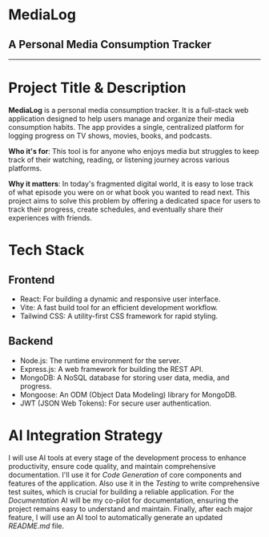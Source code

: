 # MediaLog
## A Personal Media Consumption Tracker

---
# Project Title & Description
**MediaLog** is a personal media consumption tracker. It is a full-stack web application designed to help users manage and organize their media consumption habits. The app provides a single, centralized platform for logging progress on TV shows, movies, books, and podcasts.

**Who it's for**: This tool is for anyone who enjoys media but struggles to keep track of their watching, reading, or listening journey across various platforms.

**Why it matters**: In today's fragmented digital world, it is easy to lose track of what episode you were on or what book you wanted to read next. This project aims to solve this problem by offering a dedicated space for users to track their progress, create schedules, and eventually share their experiences with friends.

# Tech Stack
## Frontend
- React: For building a dynamic and responsive user interface.
- Vite: A fast build tool for an efficient development workflow.
- Tailwind CSS: A utility-first CSS framework for rapid styling.
## Backend
- Node.js: The runtime environment for the server.
- Express.js: A web framework for building the REST API.
- MongoDB: A NoSQL database for storing user data, media, and progress.
- Mongoose: An ODM (Object Data Modeling) library for MongoDB.
- JWT (JSON Web Tokens): For secure user authentication.
# AI Integration Strategy
I will use AI tools at every stage of the development process to enhance productivity, ensure code quality, and maintain comprehensive documentation. I'll use it for *Code Generation* of core components and features of the application. Also use it in the *Testing* to write comprehensive test suites, which is crucial for building a reliable application. For the *Documentation* AI will be my co-pilot for documentation, ensuring the project remains easy to understand and maintain.
Finally, after each major feature, I will use an AI tool to automatically generate an updated *README.md* file.
